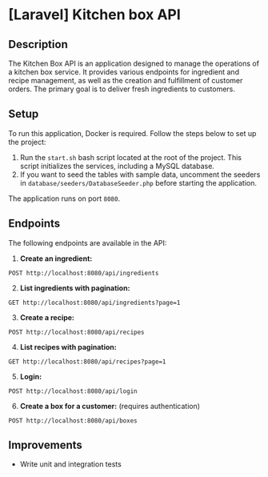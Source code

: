 # [Laravel] Kitchen box API

## Description

The Kitchen Box API is an application designed to manage the operations of a kitchen box service. It provides various endpoints for ingredient and recipe management, as well as the creation and fulfillment of customer orders. The primary goal is to deliver fresh ingredients to customers.

## Setup

To run this application, Docker is required. Follow the steps below to set up the project:

1. Run the `start.sh` bash script located at the root of the project. This script initializes the services, including a MySQL database.
2. If you want to seed the tables with sample data, uncomment the seeders in `database/seeders/DatabaseSeeder.php` before starting the application.

The application runs on port `8080`.

## Endpoints

The following endpoints are available in the API:

1. **Create an ingredient:** 
```
POST http://localhost:8080/api/ingredients
```

2. **List ingredients with pagination:** 
```
GET http://localhost:8080/api/ingredients?page=1
```

3. **Create a recipe:**
```
POST http://localhost:8080/api/recipes
```

4. **List recipes with pagination:**
```
GET http://localhost:8080/api/recipes?page=1
```

5. **Login:**
```
POST http://localhost:8080/api/login
```

6. **Create a box for a customer:** (requires authentication)
```
POST http://localhost:8080/api/boxes
```

## Improvements

- Write unit and integration tests

